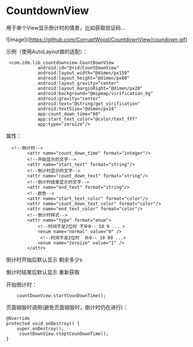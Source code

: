 # CountdownView
用于单个View显示倒计时的情景，比如获取验证码...


![image]((https://github.com/CorruptWood/CountdownView/coundown.gif)

示例（使用AutoLayout做的适配）：
     
     <com.zdm.lib_countdownview.CountDownView
                android:id="@+id/CountDownView"
                android:layout_width="@dimen/px150"
                android:layout_height="@dimen/px60"
                android:layout_gravity="center"
                android:layout_marginRight="@dimen/px20"
                android:background="@mipmap/virification_bg"
                android:gravity="center"
                android:text="@string/get_virification"
                android:textSize="@dimen/px24"
                app:count_down_time="60"
                app:start_text_color="@color/text_fff"
                app:type="zeroize"/>

属性：
      
      <!--倒计时-->
            <attr name="count_down_time" format="integer"/>
            <!--开始显示的文字-->
            <attr name="start_text" format="string"/>
            <!--倒计时显示的文字-->
            <attr name="count_down_text" format="string"/>
            <!--倒计时结束显示的文字-->
            <attr name="end_text" format="string"/>
            <!--颜色-->
            <attr name="start_text_color" format="color"/>
            <attr name="count_down_text_color" format="color"/>
            <attr name="end_text_color" format="color"/>
            <!--倒计时样式-->
            <attr name="type" format="enum">
                <!--时间不足2位时 不补0-- 10 9 ... >
                <enum name="normal" value="0" />
                 <!--时间不足2位时  补0-- 10 09 ...>
                <enum name="zeroize" value="1" />
            </attr>

倒计时开始后默认显示 剩余多少s 

倒计时结束后默认显示 重新获取



开始倒计时：
        
        countDownView.startCounDownTime();

页面销毁时调用(避免页面销毁时，倒计时仍在进行)：
    
    @Override
    protected void onDestroy() {
        super.onDestroy();
         countDownView.stoptCounDownTime();
    }
       

